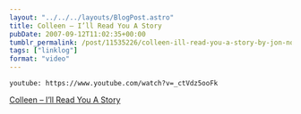 ```yaml
---
layout: "../../../layouts/BlogPost.astro"
title: Colleen – I’ll Read You A Story
pubDate: 2007-09-12T11:02:35+00:00
tumblr_permalink: /post/11535226/colleen-ill-read-you-a-story-by-jon-nordstrom
tags: ["linklog"]
format: "video"
---
```


`youtube: https://www.youtube.com/watch?v=_ctVdz5ooFk`

[Colleen &#8211; I&rsquo;ll Read You A Story][1]

[1]: https://www.youtube.com/watch?v=_ctVdz5ooFk
